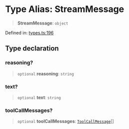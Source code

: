# Type Alias: StreamMessage

> **StreamMessage**: `object`

Defined in: [types.ts:196](https://github.com/GeoDaCenter/openassistant/blob/1b6e044b8153114911daa09cb063c51a2d620732/packages/core/src/types.ts#L196)

## Type declaration

### reasoning?

> `optional` **reasoning**: `string`

### text?

> `optional` **text**: `string`

### toolCallMessages?

> `optional` **toolCallMessages**: [`ToolCallMessage`](ToolCallMessage.md)[]
